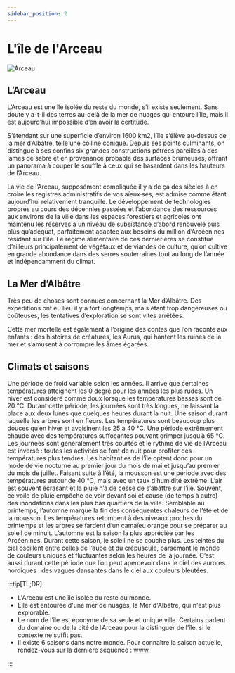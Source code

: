 ```yaml
---
sidebar_position: 2
---
```


# L'île de l'Arceau

![Arceau](/img/univers/arceau.png)

## L’Arceau

L’Arceau est une île isolée du reste du monde, s’il existe seulement. Sans doute y a-t-il des terres au-delà de la mer de nuages qui entoure l’île, mais il est aujourd’hui impossible d’en avoir la certitude.

S’étendant sur une superficie d’environ 1600 km2, l’île s’élève au-dessus de la mer d’Albâtre, telle une colline conique. Depuis ses points culminants, on distingue à ses confins six grandes constructions pétrées pareilles à des lames de sabre et en provenance probable des surfaces brumeuses, offrant un panorama à couper le souffle à ceux qui se hasardent dans les hauteurs de l’Arceau.

La vie de l’Arceau, supposément compliquée il y a de ça des siècles à en croire les registres administratifs de vos aïeux·ses, est admise comme étant aujourd’hui relativement tranquille. Le développement de technologies propres au cours des décennies passées et l’abondance des ressources aux environs de la ville dans les espaces forestiers et agricoles ont maintenu les réserves à un niveau de subsistance d’abord renouvelé puis plus qu’adéquat, parfaitement adaptée aux besoins du million d’Arcéen·nes résidant sur l’île. Le régime alimentaire de ces dernier·ères se constitue d’ailleurs principalement de végétaux et de viandes de culture, qu’on cultive en grande abondance dans des serres souterraines tout au long de l’année et indépendamment du climat.

## La Mer d’Albâtre

Très peu de choses sont connues concernant la Mer d’Albâtre. Des expéditions ont eu lieu il y a fort longtemps, mais étant trop dangereuses ou coûteuses, les tentatives d’exploration se sont vites arrêtées.

Cette mer mortelle est également à l’origine des contes que l’on raconte aux enfants : des histoires de créatures, les Aurus, qui hantent les ruines de la mer et s’amusent à corrompre les âmes égarées.

## Climats et saisons

<Tabs>   
    <TabItem value="hiver" label="Hiver">
Une période de froid variable selon les années. Il arrive que certaines températures atteignent les 0 degré pour les années les plus rudes. Un hiver est considéré comme doux lorsque les températures basses sont de 20 °C. Durant cette période, les journées sont très longues, ne laissant la place aux deux lunes que quelques heures durant la nuit.
    </TabItem>   
    <TabItem value="printemps" label="Printemps">
Une saison durant laquelle les arbres sont en fleurs. Les températures sont beaucoup plus douces qu’en hiver et avoisinent les 25 à 40 °C.
    </TabItem>   
    <TabItem value="ete" label="Été">
Une période extrêmement chaude avec des températures suffocantes pouvant grimper jusqu’à 65 °C. Les journées sont généralement très courtes et le rythme de vie de l’Arceau est inversé : toutes les activités se font de nuit pour profiter des températures plus tendres. Les habitant·es de l’île optent donc pour un mode de vie nocturne au premier jour du mois de mai et jusqu’au premier du mois de juillet.
    </TabItem>     
    <TabItem value="mousson" label="Mousson">
Faisant suite à l’été, la mousson est une période avec des températures autour de 40 °C, mais avec un taux d’humidité extrême. L’air est souvent écrasant et la pluie n’a de cesse de s’abattre sur l’île. Souvent, ce voile de pluie empêche de voir devant soi et cause (de temps à autre) des inondations dans les plus bas quartiers de la ville.
    </TabItem>     
    <TabItem value="automne" label="Automne">
Semblable au printemps, l’automne marque la fin des conséquentes chaleurs de l’été et de la mousson. Les températures retombent à des niveaux proches du printemps et les arbres se fardent d’un camaïeu orange pour se préparer au soleil de minuit. L’automne est la saison la plus appréciée par les Arcéen·nes.
    </TabItem>       
    <TabItem value="soleil" label="Soleil de minuit">
Durant cette saison, le soleil ne se couche plus. Les teintes du ciel oscillent entre celles de l’aube et du crépuscule, parsemant le monde de couleurs uniques et fluctuantes selon les heures de la journée. C’est aussi durant cette période que l’on peut apercevoir dans le ciel des aurores nordiques : des vagues dansantes dans le ciel aux couleurs bleutées.
    </TabItem> 
</Tabs>

:::tip[TL;DR]

- L'Arceau est une île isolée du reste du monde.
- Elle est entourée d'une mer de nuages, la Mer d'Albâtre, qui n'est plus explorable.
- Le nom de l’île est éponyme de sa seule et unique ville. Certains parlent du domaine ou de la cité de l’Arceau pour la distinguer de l’île, si le contexte ne suffit pas.
- Il existe 6 saisons dans notre monde. Pour connaître la saison actuelle, rendez-vous sur la dernière séquence : [www](/docs/intrigues/sequence-0/premices).

:::